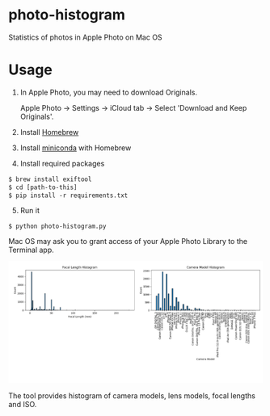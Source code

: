 # photo-histogram
Statistics of photos in Apple Photo on Mac OS

# Usage

1. In Apple Photo, you may need to download Originals. 

   Apple Photo -> Settings -> iCloud tab -> Select 'Download and Keep Originals'.

2. Install [Homebrew](https://brew.sh)

3. Install [miniconda](https://formulae.brew.sh/cask/miniconda) with Homebrew

4. Install required packages

```
$ brew install exiftool
$ cd [path-to-this]
$ pip install -r requirements.txt
```

5. Run it

```
$ python photo-histogram.py
```

Mac OS may ask you to grant access of your Apple Photo Library to the
Terminal app.

![Sample Image](image/histogram.png)

The tool provides histogram of camera models, lens models, focal lengths and ISO. 
